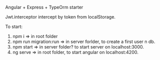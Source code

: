 Angular + Express + TypeOrm starter

Jwt.interceptor intercept by token from localStorage.

To start:
1. npm i => in root folder
2. npm run migration:run => in server forlder, to create a first user n db.
3. npm start => in server folder? to start server on localhost:3000.
4. ng serve => in root folder, to start angular on localhost:4200.

